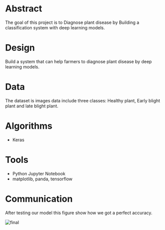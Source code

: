 # Abstract

The goal of this project is to Diagnose plant disease by Building a classification system with deep learning models.

# Design

Build a system that can help farmers to diagnose plant disease by deep learning models.

# Data

The dataset is images data include three classes: Healthy plant, Early blight plant and late blight plant.

# Algorithms

- Keras

# Tools
 
- Python Jupyter Notebook
- matplotlib, panda, tensorflow


# Communication

After testing our model this figure show how we got a perfect accuracy.


![final](https://user-images.githubusercontent.com/93079353/150239451-55916df9-e19d-48e9-bb1c-e775051ee834.png)
